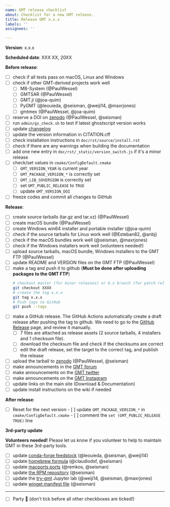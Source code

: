 ```yaml
---
name: GMT release checklist
about: Checklist for a new GMT release.
title: Release GMT x.x.x
labels: ''
assignees: ''

---
```


**Version**:  x.x.x

**Scheduled date**: XXX XX, 20XX

**Before release**:

- [ ] check if all tests pass on macOS, Linux and Windows
- [ ] check if other GMT-derived projects work well
	- [ ] MB-System (@PaulWessel)
	- [ ] GMTSAR (@PaulWessel)
	- [ ] GMT.jl (@joa-quim)
	- [ ] PyGMT (@leouieda, @seisman, @weiji14, @maxrjones)
	- [ ] gmtmex (@PaulWessel, @joa-quim)
- [ ] reserve a DOI on [zenodo](https://zenodo.org/doi/10.5281/zenodo.3407865) (@PaulWessel, @seisman)
- [ ] run `admin/gs_check.sh` to test if latest ghostscript version works
- [ ] update [changelog](https://github.com/GenericMappingTools/gmt/blob/master/doc/rst/source/changes.rst)
- [ ] update the version information in CITATION.cff
- [ ] check installation instructions in `doc/rst/source/install.rst`
- [ ] check if there are any warnings when building the documentation
- [ ] add one new entry in `doc/rst/_static/version_switch.js` if it's a minor release
- [ ] check/set values in `cmake/ConfigDefault.cmake`
    - [ ] `GMT_VERSION_YEAR` is current year
    - [ ] `GMT_PACKAGE_VERSION_*` is correctly set
    - [ ] `GMT_LIB_SOVERSION` is correctly set
    - [ ] set `GMT_PUBLIC_RELEASE` to `TRUE`
    - [ ] update `GMT_VERSION_DOI`
- [ ] freeze codes and commit all changes to GitHub

**Release**:

- [ ] create source tarballs (tar.gz and tar.xz) (@PaulWessel)
- [ ] create macOS bundle (@PaulWessel)
- [ ] create Windows win64 installer and portable installer (@joa-quim)
- [ ] check if the source tarballs for Linux work well (@Esteban82, @anbj)
- [ ] check if the macOS bundles work well (@seisman, @maxrjones)
- [ ] check if the Windows installers work well (volunteers needed!)
- [ ] upload source tarballs, macOS bundle, Windows installers to the GMT FTP (@PaulWessel)
- [ ] update README and VERSION files on the GMT FTP (@PaulWessel)
- [ ] make a tag and push it to github (**Must be done after uploading packages to the GMT FTP**)
    ```bash
    # checkout master (for minor releases) or 6.x branch (for patch releases)
    git checkout XXXX
    # create the tag x.x.x
    git tag x.x.x
    # Push tags to GitHub
    git push --tags
    ```
- [ ] make a GitHub release.
  The GitHub Actions automatically create a draft release after pushing the tag to github.
  We need to go to the [GitHub Release](https://github.com/GenericMappingTools/gmt/releases) page, and review it manually.
  - [ ] 7 files are attached as release assets (2 source tarballs, 4 installers and 1 checksum file).
  - [ ] download the checksum file and check if the checksums are correct
  - [ ] edit the draft release, set the target to the correct tag, and publish the release
- [ ] upload the tarball to [zenodo](https://zenodo.org/doi/10.5281/zenodo.3407865) (@PaulWessel, @seisman)
- [ ] make announcements in the [GMT forum](https://forum.generic-mapping-tools.org/)
- [ ] make announcements on the [GMT twitter](https://twitter.com/gmt_dev)
- [ ] make announcements on the [GMT Instagram](https://www.instagram.com/genericmappingtools/)
- [ ] update links on the main site (Download & Documentation)
- [ ] update install instructions on the wiki if needed

**After release**:

- [ ] Reset for the next version
      - [ ] update `GMT_PACKAGE_VERSION_*` in `cmake/ConfigDefault.cmake`
      - [ ] comment the `set (GMT_PUBLIC_RELEASE TRUE)` line

**3rd-party update**

**Volunteers needed!** Please let us know if you volunteer to help to maintain GMT in these 3rd-party tools.

- [ ] update [conda-forge feedstock](https://github.com/conda-forge/gmt-feedstock) (@leouieda, @seisman, @weiji14)
- [ ] update [homebrew formula](https://github.com/Homebrew/homebrew-core/blob/master/Formula/g/gmt.rb) (@claudiodsf, @seisman)
- [ ] update [macports ports](https://github.com/macports/macports-ports/blob/master/science/gmt5/Portfile) (@remkos, @seisman)
- [ ] update [the RPM repository](https://copr.fedorainfracloud.org/coprs/genericmappingtools/gmt/) (@seisman)
- [ ] update the [try-gmt](https://github.com/GenericMappingTools/try-gmt) Jupyter lab (@weiji14, @seisman, @maxrjones)
- [ ] update [winget manifest file](https://github.com/microsoft/winget-pkgs/tree/master/manifests/g/GenericMappingTools/gmt) (@seisman)

---

- [ ] Party :tada: (don't tick before all other checkboxes are ticked!)
